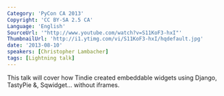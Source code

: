 ```yaml
---
Category: 'PyCon CA 2013'
Copyright: 'CC BY-SA 2.5 CA'
Language: 'English'
SourceUrl: '"http://www.youtube.com/watch?v=S11KoF3-hxI"'
ThumbnailUrl: 'http://i1.ytimg.com/vi/S11KoF3-hxI/hqdefault.jpg'
date: '2013-08-10'
speakers: [Christopher Lambacher]
tags: [Lightning talk]
---
```

This talk will cover how Tindie created embeddable widgets using Django, TastyPie &, Sqwidget... without iframes.